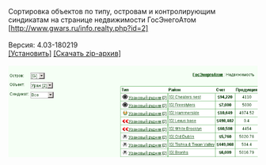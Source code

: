 Сортировка объектов по типу, островам и контролирующим синдикатам на странице недвижимости ГосЭнегоАтом [http://www.gwars.ru/info.realty.php?id=2]
<br>
<br>
Версия: 4.03-180219
<br>
[[Установить]](https://raw.githubusercontent.com/MyRequiem/comfortablePlayingInGW/master/separatedScripts/GosEnergoAtomFilter/gosEnergoAtomFilter.user.js) [[Скачать zip-архив]](https://raw.githubusercontent.com/MyRequiem/comfortablePlayingInGW/master/separatedScripts/GosEnergoAtomFilter/gosEnergoAtomFilter.user.js.zip)
<br>
<br>
![GosEnergoAtomFilter](https://raw.githubusercontent.com/MyRequiem/comfortablePlayingInGW/master/imgs/GosEnergoAtomFilter/screen.png)
<br>
